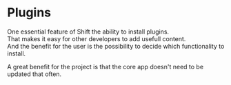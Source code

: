 # Plugins
One essential feature of Shift the ability to install plugins.  
That makes it easy for other developers to add usefull content.  
And the benefit for the user is the possibility to decide which functionality to install.  

A great benefit for the project is that the core app doesn't need to be updated that often.

